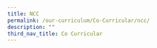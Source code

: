 ```yaml
---
title: NCC
permalink: /our-curriculum/Co-Curricular/ncc/
description: ""
third_nav_title: Co Curricular
---
```

